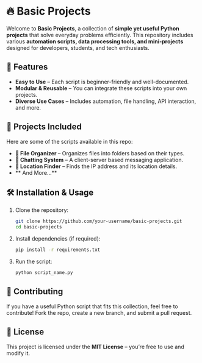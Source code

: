 # 🔥 Basic Projects

Welcome to **Basic Projects**, a collection of **simple yet useful Python projects** that solve everyday problems efficiently. This repository includes various **automation scripts, data processing tools, and mini-projects** designed for developers, students, and tech enthusiasts.

## 🚀 Features
- **Easy to Use** – Each script is beginner-friendly and well-documented.
- **Modular & Reusable** – You can integrate these scripts into your own projects.
- **Diverse Use Cases** – Includes automation, file handling, API interaction, and more.

## 📂 Projects Included
Here are some of the scripts available in this repo:

- **📌 File Organizer** – Organizes files into folders based on their types.
- **📌 Chatting System** – A client-server based messaging application.
- **📌 Location Finder** – Finds the IP address and its location details.
- ** And More...**

## 🛠 Installation & Usage
1. Clone the repository:
   ```bash
   git clone https://github.com/your-username/basic-projects.git
   cd basic-projects
   ```  
2. Install dependencies (if required):
   ```bash
   pip install -r requirements.txt
   ```  
3. Run the script:
   ```bash
   python script_name.py
   ```  

## 🤝 Contributing
If you have a useful Python script that fits this collection, feel free to contribute! Fork the repo, create a new branch, and submit a pull request.

## 📜 License
This project is licensed under the **MIT License** – you’re free to use and modify it.
